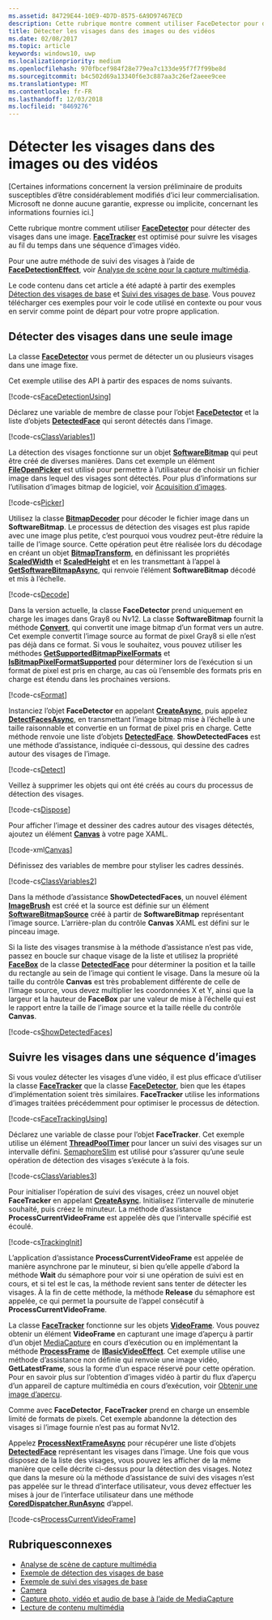 ```yaml
---
ms.assetid: 84729E44-10E9-4D7D-8575-6A9D97467ECD
description: Cette rubrique montre comment utiliser FaceDetector pour détecter des visages dans une images. FaceTracker est optimisé pour suivre les visages au fil du temps dans une séquence d’images vidéo.
title: Détecter les visages dans des images ou des vidéos
ms.date: 02/08/2017
ms.topic: article
keywords: windows10, uwp
ms.localizationpriority: medium
ms.openlocfilehash: 970fbcef984f28e779ea7c133de95f7f7f99be8d
ms.sourcegitcommit: b4c502d69a13340f6e3c887aa3c26ef2aeee9cee
ms.translationtype: MT
ms.contentlocale: fr-FR
ms.lasthandoff: 12/03/2018
ms.locfileid: "8469276"
---
```

# <a name="detect-faces-in-images-or-videos"></a>Détecter les visages dans des images ou des vidéos



\[Certaines informations concernent la version préliminaire de produits susceptibles d’être considérablement modifiés d’ici leur commercialisation. Microsoft ne donne aucune garantie, expresse ou implicite, concernant les informations fournies ici.\]

Cette rubrique montre comment utiliser [**FaceDetector**](https://msdn.microsoft.com/library/windows/apps/dn974129) pour détecter des visages dans une image. [**FaceTracker**](https://msdn.microsoft.com/library/windows/apps/dn974150) est optimisé pour suivre les visages au fil du temps dans une séquence d’images vidéo.

Pour une autre méthode de suivi des visages à l’aide de [**FaceDetectionEffect**](https://msdn.microsoft.com/library/windows/apps/dn948776), voir [Analyse de scène pour la capture multimédia](scene-analysis-for-media-capture.md).

Le code contenu dans cet article a été adapté à partir des exemples [Détection des visages de base](http://go.microsoft.com/fwlink/p/?LinkId=620512&clcid=0x409) et [Suivi des visages de base](http://go.microsoft.com/fwlink/p/?LinkId=620513&clcid=0x409). Vous pouvez télécharger ces exemples pour voir le code utilisé en contexte ou pour vous en servir comme point de départ pour votre propre application.

## <a name="detect-faces-in-a-single-image"></a>Détecter des visages dans une seule image

La classe [**FaceDetector**](https://msdn.microsoft.com/library/windows/apps/dn974129) vous permet de détecter un ou plusieurs visages dans une image fixe.

Cet exemple utilise des API à partir des espaces de noms suivants.

[!code-cs[FaceDetectionUsing](./code/FaceDetection_Win10/cs/MainPage.xaml.cs#SnippetFaceDetectionUsing)]

Déclarez une variable de membre de classe pour l’objet [**FaceDetector**](https://msdn.microsoft.com/library/windows/apps/dn974129) et la liste d’objets [**DetectedFace**](https://msdn.microsoft.com/library/windows/apps/dn974123) qui seront détectés dans l’image.

[!code-cs[ClassVariables1](./code/FaceDetection_Win10/cs/MainPage.xaml.cs#SnippetClassVariables1)]

La détection des visages fonctionne sur un objet [**SoftwareBitmap**](https://msdn.microsoft.com/library/windows/apps/dn887358) qui peut être créé de diverses manières. Dans cet exemple un élément [**FileOpenPicker**](https://msdn.microsoft.com/library/windows/apps/br207847) est utilisé pour permettre à l’utilisateur de choisir un fichier image dans lequel des visages sont détectés. Pour plus d’informations sur l’utilisation d’images bitmap de logiciel, voir [Acquisition d’images](imaging.md).

[!code-cs[Picker](./code/FaceDetection_Win10/cs/MainPage.xaml.cs#SnippetPicker)]

Utilisez la classe [**BitmapDecoder**](https://msdn.microsoft.com/library/windows/apps/br226176) pour décoder le fichier image dans un **SoftwareBitmap**. Le processus de détection des visages est plus rapide avec une image plus petite, c’est pourquoi vous voudrez peut-être réduire la taille de l’image source. Cette opération peut être réalisée lors du décodage en créant un objet [**BitmapTransform**](https://msdn.microsoft.com/library/windows/apps/br226254), en définissant les propriétés [**ScaledWidth**](https://msdn.microsoft.com/library/windows/apps/br226261) et [**ScaledHeight**](https://msdn.microsoft.com/library/windows/apps/br226260) et en les transmettant à l’appel à [**GetSoftwareBitmapAsync**](https://msdn.microsoft.com/library/windows/apps/dn887332), qui renvoie l’élément **SoftwareBitmap** décodé et mis à l’échelle.

[!code-cs[Decode](./code/FaceDetection_Win10/cs/MainPage.xaml.cs#SnippetDecode)]

Dans la version actuelle, la classe **FaceDetector** prend uniquement en charge les images dans Gray8 ou Nv12. La classe **SoftwareBitmap** fournit la méthode [**Convert**](https://msdn.microsoft.com/library/windows/apps/dn887362), qui convertit une image bitmap d’un format vers un autre. Cet exemple convertit l’image source au format de pixel Gray8 si elle n’est pas déjà dans ce format. Si vous le souhaitez, vous pouvez utiliser les méthodes [**GetSupportedBitmapPixelFormats**](https://msdn.microsoft.com/library/windows/apps/dn974140) et [**IsBitmapPixelFormatSupported**](https://msdn.microsoft.com/library/windows/apps/dn974142) pour déterminer lors de l’exécution si un format de pixel est pris en charge, au cas où l’ensemble des formats pris en charge est étendu dans les prochaines versions.

[!code-cs[Format](./code/FaceDetection_Win10/cs/MainPage.xaml.cs#SnippetFormat)]

Instanciez l’objet **FaceDetector** en appelant [**CreateAsync**](https://msdn.microsoft.com/library/windows/apps/dn974132), puis appelez [**DetectFacesAsync**](https://msdn.microsoft.com/library/windows/apps/dn974134), en transmettant l’image bitmap mise à l’échelle à une taille raisonnable et convertie en un format de pixel pris en charge. Cette méthode renvoie une liste d’objets [**DetectedFace**](https://msdn.microsoft.com/library/windows/apps/dn974123). **ShowDetectedFaces** est une méthode d’assistance, indiquée ci-dessous, qui dessine des cadres autour des visages de l’image.

[!code-cs[Detect](./code/FaceDetection_Win10/cs/MainPage.xaml.cs#SnippetDetect)]

Veillez à supprimer les objets qui ont été créés au cours du processus de détection des visages.

[!code-cs[Dispose](./code/FaceDetection_Win10/cs/MainPage.xaml.cs#SnippetDispose)]

Pour afficher l’image et dessiner des cadres autour des visages détectés, ajoutez un élément [**Canvas**](https://msdn.microsoft.com/library/windows/apps/br209267) à votre page XAML.

[!code-xml[Canvas](./code/FaceDetection_Win10/cs/MainPage.xaml#SnippetCanvas)]

Définissez des variables de membre pour styliser les cadres dessinés.

[!code-cs[ClassVariables2](./code/FaceDetection_Win10/cs/MainPage.xaml.cs#SnippetClassVariables2)]

Dans la méthode d’assistance **ShowDetectedFaces**, un nouvel élément [**ImageBrush**](https://msdn.microsoft.com/library/windows/apps/br210101) est créé et la source est définie sur un élément [**SoftwareBitmapSource**](https://msdn.microsoft.com/library/windows/apps/dn997854) créé à partir de **SoftwareBitmap** représentant l’image source. L’arrière-plan du contrôle **Canvas** XAML est défini sur le pinceau image.

Si la liste des visages transmise à la méthode d’assistance n’est pas vide, passez en boucle sur chaque visage de la liste et utilisez la propriété [**FaceBox**](https://msdn.microsoft.com/library/windows/apps/dn974126) de la classe [**DetectedFace**](https://msdn.microsoft.com/library/windows/apps/dn974123) pour déterminer la position et la taille du rectangle au sein de l’image qui contient le visage. Dans la mesure où la taille du contrôle **Canvas** est très probablement différente de celle de l’image source, vous devez multiplier les coordonnées X et Y, ainsi que la largeur et la hauteur de **FaceBox** par une valeur de mise à l’échelle qui est le rapport entre la taille de l’image source et la taille réelle du contrôle **Canvas**.

[!code-cs[ShowDetectedFaces](./code/FaceDetection_Win10/cs/MainPage.xaml.cs#SnippetShowDetectedFaces)]

## <a name="track-faces-in-a-sequence-of-frames"></a>Suivre les visages dans une séquence d’images

Si vous voulez détecter les visages d’une vidéo, il est plus efficace d’utiliser la classe [**FaceTracker**](https://msdn.microsoft.com/library/windows/apps/dn974150) que la classe [**FaceDetector**](https://msdn.microsoft.com/library/windows/apps/dn974129), bien que les étapes d’implémentation soient très similaires. **FaceTracker** utilise les informations d’images traitées précédemment pour optimiser le processus de détection.

[!code-cs[FaceTrackingUsing](./code/FaceDetection_Win10/cs/MainPage.xaml.cs#SnippetFaceTrackingUsing)]

Déclarez une variable de classe pour l’objet **FaceTracker**. Cet exemple utilise un élément [**ThreadPoolTimer**](https://msdn.microsoft.com/library/windows/apps/br230587) pour lancer un suivi des visages sur un intervalle défini. [SemaphoreSlim](https://msdn.microsoft.com/library/system.threading.semaphoreslim.aspx) est utilisé pour s’assurer qu’une seule opération de détection des visages s’exécute à la fois.

[!code-cs[ClassVariables3](./code/FaceDetection_Win10/cs/MainPage.xaml.cs#SnippetClassVariables3)]

Pour initialiser l’opération de suivi des visages, créez un nouvel objet **FaceTracker** en appelant [**CreateAsync**](https://msdn.microsoft.com/library/windows/apps/dn974151). Initialisez l’intervalle de minuterie souhaité, puis créez le minuteur. La méthode d’assistance **ProcessCurrentVideoFrame** est appelée dès que l’intervalle spécifié est écoulé.

[!code-cs[TrackingInit](./code/FaceDetection_Win10/cs/MainPage.xaml.cs#SnippetTrackingInit)]

L’application d’assistance **ProcessCurrentVideoFrame** est appelée de manière asynchrone par le minuteur, si bien qu’elle appelle d’abord la méthode **Wait** du sémaphore pour voir si une opération de suivi est en cours, et si tel est le cas, la méthode revient sans tenter de détecter les visages. À la fin de cette méthode, la méthode **Release** du sémaphore est appelée, ce qui permet la poursuite de l’appel consécutif à **ProcessCurrentVideoFrame**.

La classe [**FaceTracker**](https://msdn.microsoft.com/library/windows/apps/dn974150) fonctionne sur les objets [**VideoFrame**](https://msdn.microsoft.com/library/windows/apps/dn930917). Vous pouvez obtenir un élément **VideoFrame** en capturant une image d’aperçu à partir d’un objet [MediaCapture](capture-photos-and-video-with-mediacapture.md) en cours d’exécution ou en implémentant la méthode [**ProcessFrame**](https://msdn.microsoft.com/library/windows/apps/dn764784) de [**IBasicVideoEffect**](https://msdn.microsoft.com/library/windows/apps/dn764788). Cet exemple utilise une méthode d’assistance non définie qui renvoie une image vidéo, **GetLatestFrame**, sous la forme d’un espace réservé pour cette opération. Pour en savoir plus sur l’obtention d’images vidéo à partir du flux d’aperçu d’un appareil de capture multimédia en cours d’exécution, voir [Obtenir une image d’aperçu](get-a-preview-frame.md).

Comme avec **FaceDetector**, **FaceTracker** prend en charge un ensemble limité de formats de pixels. Cet exemple abandonne la détection des visages si l’image fournie n’est pas au format Nv12.

Appelez [**ProcessNextFrameAsync**](https://msdn.microsoft.com/library/windows/apps/dn974157) pour récupérer une liste d’objets [**DetectedFace**](https://msdn.microsoft.com/library/windows/apps/dn974123) représentant les visages dans l’image. Une fois que vous disposez de la liste des visages, vous pouvez les afficher de la même manière que celle décrite ci-dessus pour la détection des visages. Notez que dans la mesure où la méthode d’assistance de suivi des visages n’est pas appelée sur le thread d’interface utilisateur, vous devez effectuer les mises à jour de l’interface utilisateur dans une méthode [**CoredDispatcher.RunAsync**](https://msdn.microsoft.com/library/windows/apps/hh750317) d’appel.

[!code-cs[ProcessCurrentVideoFrame](./code/FaceDetection_Win10/cs/MainPage.xaml.cs#SnippetProcessCurrentVideoFrame)]

## <a name="related-topics"></a>Rubriquesconnexes

* [Analyse de scène de capture multimédia](scene-analysis-for-media-capture.md)
* [Exemple de détection des visages de base](http://go.microsoft.com/fwlink/p/?LinkId=620512&clcid=0x409)
* [Exemple de suivi des visages de base](http://go.microsoft.com/fwlink/p/?LinkId=620513&clcid=0x409)
* [Camera](camera.md)
* [Capture photo, vidéo et audio de base à l’aide de MediaCapture](basic-photo-video-and-audio-capture-with-MediaCapture.md)
* [Lecture de contenu multimédia](media-playback.md)
